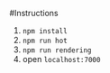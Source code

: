 #Instructions

1) ```npm install```
2) ```npm run hot```
3) ```npm run rendering```
4) open ```localhost:7000```
